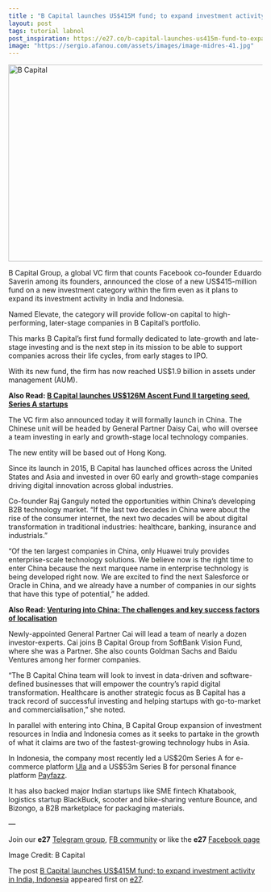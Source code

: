 ```yaml
---
title : "B Capital launches US$415M fund; to expand investment activity in India, Indonesia"
layout: post
tags: tutorial labnol
post_inspiration: https://e27.co/b-capital-launches-us415m-fund-to-expand-investment-activity-in-india-indonesia-20210401/
image: "https://sergio.afanou.com/assets/images/image-midres-41.jpg"
---
```


<img loading="lazy" class="aligncenter wp-image-412850 size-full" src="https://e27.co/wp-content/uploads/2021/04/CG_BCapital.Group_.Portraits.social.1.jpg" alt="B Capital" width="690" height="390" />
<p>B Capital Group, a global VC firm that counts Facebook co-founder Eduardo Saverin among its founders, announced the close of a new US$415-million fund on a new investment category within the firm even as it plans to expand its investment activity in India and Indonesia.</p>
<p>Named Elevate, the category will provide follow-on capital to high-performing, later-stage companies in B Capital’s portfolio.</p>
<p>This marks B Capital&#8217;s first fund formally dedicated to late-growth and late-stage investing and is the next step in its mission to be able to support companies across their life cycles, from early stages to IPO.</p>
<p>With its new fund, the firm has now reached US$1.9 billion in assets under management (AUM).</p>
<p><strong>Also Read: <a rel="follow" href="https://e27.co/b-capital-launches-us126m-ascent-fund-ii-targeting-seed-series-a-startups-20210308/">B Capital launches US$126M Ascent Fund II targeting seed, Series A startups</a></strong></p>
<p>The VC firm also announced today it will formally launch in China. The Chinese unit will be headed by General Partner Daisy Cai, who will oversee a team investing in early and growth-stage local technology companies.</p>
<p>The new entity will be based out of Hong Kong.</p>
<p>Since its launch in 2015, B Capital has launched offices across the United States and Asia and invested in over 60 early and growth-stage companies driving digital innovation across global industries.</p>
<p>Co-founder Raj Ganguly noted the opportunities within China’s developing B2B technology market. &#8220;If the last two decades in China were about the rise of the consumer internet, the next two decades will be about digital transformation in traditional industries: healthcare, banking, insurance and industrials.&#8221;</p>
<p>&#8220;Of the ten largest companies in China, only Huawei truly provides enterprise-scale technology solutions. We believe now is the right time to enter China because the next marquee name in enterprise technology is being developed right now. We are excited to find the next Salesforce or Oracle in China, and we already have a number of companies in our sights that have this type of potential,&#8221; he added.</p>
<p><strong>Also Read: <a rel="follow" href="https://e27.co/venturing-into-china-the-challenges-and-key-success-factors-of-localisation-20200825/'">Venturing into China: The challenges and key success factors of localisation</a></strong></p>
<p>Newly-appointed General Partner Cai will lead a team of nearly a dozen investor-experts. Cai joins B Capital Group from SoftBank Vision Fund, where she was a Partner. She also counts Goldman Sachs and Baidu Ventures among her former companies.</p>
<p>&#8220;The B Capital China team will look to invest in data-driven and software-defined businesses that will empower the country’s rapid digital transformation. Healthcare is another strategic focus as B Capital has a track record of successful investing and helping startups with go-to-market and commercialisation,&#8221; she noted.</p>
<p>In parallel with entering into China, B Capital Group expansion of investment resources in India and Indonesia comes as it seeks to partake in the growth of what it claims are two of the fastest-growing technology hubs in Asia.</p>
<p>In Indonesia, the company most recently led a US$20m Series A for e-commerce platform <a rel="follow" href="https://e27.co/ula-closes-us20m-series-a-to-assist-indonesias-small-retailers-with-procurement-logistics-solutions-20210128/">Ula</a> and a US$53m Series B for personal finance platform <a rel="follow" href="https://e27.co/payfazz-secures-us53m-to-help-unbanked-indonesians-to-carry-out-financial-transactions-20200707/">Payfazz</a>.</p>
<p>It has also backed major Indian startups like SME fintech Khatabook, logistics startup BlackBuck, scooter and bike-sharing venture Bounce, and Bizongo, a B2B marketplace for packaging materials.</p>
<p>—</p>
<p data-pm-slice="1 1 []">Join our <strong>e27</strong> <a class="ProsemirrorEditor-link" rel="follow" href="https://t.me/joinchat/HmTbfBcGCZeykhM8NOlQ-g" rel="follow" >Telegram group</a>, <a class="ProsemirrorEditor-link" rel="follow" href="https://www.facebook.com/groups/e27co/permalink/886904662065955/" rel="follow" >FB community</a> or like the <strong>e27</strong> <a class="ProsemirrorEditor-link" rel="follow" href="https://www.facebook.com/e27/?ref=your_pages" rel="follow" >Facebook page</a></p>
<p data-pm-slice="1 1 []">Image Credit: B Capital</p>
<p>The post <a rel="nofollow" href="https://e27.co/b-capital-launches-us415m-fund-to-expand-investment-activity-in-india-indonesia-20210401/">B Capital launches US$415M fund; to expand investment activity in India, Indonesia</a> appeared first on <a rel="nofollow" href="https://e27.co">e27</a>.</p>
